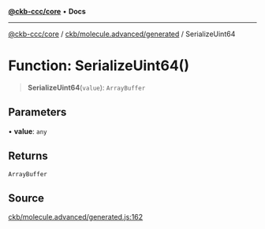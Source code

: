 [**@ckb-ccc/core**](README.md) • **Docs**

***

[@ckb-ccc/core](README.md) / [ckb/molecule.advanced/generated](ckb.molecule.advanced.generated.md) / SerializeUint64

# Function: SerializeUint64()

> **SerializeUint64**(`value`): `ArrayBuffer`

## Parameters

• **value**: `any`

## Returns

`ArrayBuffer`

## Source

[ckb/molecule.advanced/generated.js:162](https://github.com/SpectreMercury/ccc/blob/1b34760fdeb60ebebc0a7e641c12ef11dff1e7d0/packages/core/src/ckb/molecule.advanced/generated.js#L162)
